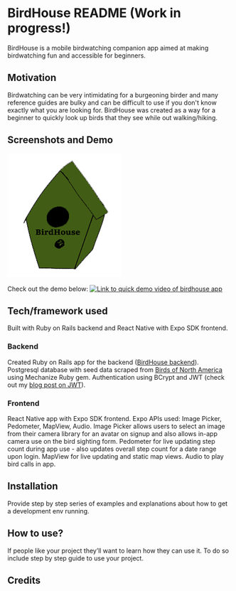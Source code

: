 # BirdHouse README (Work in progress!)

BirdHouse is a mobile birdwatching companion app aimed at making birdwatching fun and accessible for beginners.

## Motivation

Birdwatching can be very intimidating for a burgeoning birder and many reference guides are bulky and can be difficult to use if you don't know exactly what you are looking for. BirdHouse was created as a way for a beginner to quickly look up birds that they see while out walking/hiking.

## Screenshots and Demo

![BirdHouse logo](https://github.com/ayerest/birdhouse-frontend/blob/master/BirdHouse/assets/images/birdhouse_logo_drawn.png)

Check out the demo below:
[![Link to quick demo video of birdhouse app](https://i9.ytimg.com/vi/o_4FIHM3fbY/mq2.jpg?sqp=CJ_0tu4F&rs=AOn4CLChztTKMu5IrQcB_bm3LLX-iD-SPg)](https://youtu.be/o_4FIHM3fbY)


## Tech/framework used

Built with Ruby on Rails backend and React Native with Expo SDK frontend. 

### Backend

Created Ruby on Rails app for the backend ([BirdHouse backend](https://github.com/ayerest/birdhouse-backend)). Postgresql database with seed data scraped from [Birds of North America](https://birdsna.org/Species-Account/bna/species/) using Mechanize Ruby gem. Authentication using BCrypt and JWT (check out my [blog post on JWT](https://dev.to/iris/jwt-stands-for-4nec)). 

### Frontend

React Native app with Expo SDK frontend. Expo APIs used: Image Picker, Pedometer, MapView, Audio. Image Picker allows users to select an image from their camera library for an avatar on signup and also allows in-app camera use on the bird sighting form. Pedometer for live updating step count during app use - also updates overall step count for a date range upon login. MapView for live updating and static map views. Audio to play bird calls in app.

## Installation
Provide step by step series of examples and explanations about how to get a development env running.

## How to use?
If people like your project they’ll want to learn how they can use it. To do so include step by step guide to use your project.

## Credits


